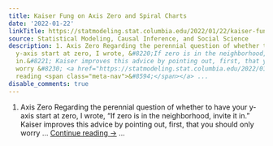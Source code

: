 ```yaml
---
title: Kaiser Fung on Axis Zero and Spiral Charts
date: '2022-01-22'
linkTitle: https://statmodeling.stat.columbia.edu/2022/01/22/kaiser-fung-on-axis-zero-and-spiral-charts/
source: Statistical Modeling, Causal Inference, and Social Science
description: 1. Axis Zero Regarding the perennial question of whether to have your
  y-axis start at zero, I wrote, &#8220;If zero is in the neighborhood, invite it
  in.&#8221; Kaiser improves this advice by pointing out, first, that you should only
  worry &#8230; <a href="https://statmodeling.stat.columbia.edu/2022/01/22/kaiser-fung-on-axis-zero-and-spiral-charts/">Continue
  reading <span class="meta-nav">&#8594;</span></a> ...
disable_comments: true
---
```

1. Axis Zero Regarding the perennial question of whether to have your y-axis start at zero, I wrote, &#8220;If zero is in the neighborhood, invite it in.&#8221; Kaiser improves this advice by pointing out, first, that you should only worry &#8230; <a href="https://statmodeling.stat.columbia.edu/2022/01/22/kaiser-fung-on-axis-zero-and-spiral-charts/">Continue reading <span class="meta-nav">&#8594;</span></a> ...